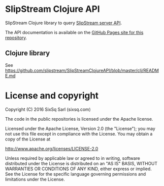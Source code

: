 # SlipStream Clojure API

SlipStream Clojure library to query [SlipStream server API][ss-api].

The API documentation is available on the [GitHub Pages site for this
repository](https://slipstream.github.com/SlipStreamClientAPI).

## Clojure library

See https://github.com/slipstream/SlipStreamClojureAPI/blob/master/clj/README.md

# License and copyright

Copyright (C) 2016 SixSq Sarl (sixsq.com)

The code in the public repositories is licensed under the Apache
license.

Licensed under the Apache License, Version 2.0 (the "License"); you
may not use this file except in compliance with the License.  You may
obtain a copy of the License at

http://www.apache.org/licenses/LICENSE-2.0

Unless required by applicable law or agreed to in writing, software
distributed under the License is distributed on an "AS IS" BASIS,
WITHOUT WARRANTIES OR CONDITIONS OF ANY KIND, either express or
implied.  See the License for the specific language governing
permissions and limitations under the License.

[ss-api]: http://ssapi.sixsq.com/

